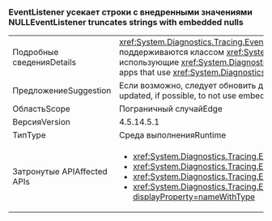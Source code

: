 ### <a name="eventlistener-truncates-strings-with-embedded-nulls"></a><span data-ttu-id="bad01-101">EventListener усекает строки с внедренными значениями NULL</span><span class="sxs-lookup"><span data-stu-id="bad01-101">EventListener truncates strings with embedded nulls</span></span>

|   |   |
|---|---|
|<span data-ttu-id="bad01-102">Подробные сведения</span><span class="sxs-lookup"><span data-stu-id="bad01-102">Details</span></span>|<span data-ttu-id="bad01-103"><xref:System.Diagnostics.Tracing.EventListener?displayProperty=name> усекает строки с внедренными значениями NULL.</span><span class="sxs-lookup"><span data-stu-id="bad01-103"><xref:System.Diagnostics.Tracing.EventListener?displayProperty=name> truncates strings with embedded nulls.</span></span> <span data-ttu-id="bad01-104">Символы NULL не поддерживаются классом <xref:System.Diagnostics.Tracing.EventSource?displayProperty=name>.</span><span class="sxs-lookup"><span data-stu-id="bad01-104">Null characters are not supported by the <xref:System.Diagnostics.Tracing.EventSource?displayProperty=name> class.</span></span> <span data-ttu-id="bad01-105">Изменение влияет только на приложения, использующие <xref:System.Diagnostics.Tracing.EventListener?displayProperty=name> для чтения данных <xref:System.Diagnostics.Tracing.EventSource?displayProperty=name> в процессе и значения NULL в качестве разделителей.</span><span class="sxs-lookup"><span data-stu-id="bad01-105">The change only affects apps that use <xref:System.Diagnostics.Tracing.EventListener?displayProperty=name> to read <xref:System.Diagnostics.Tracing.EventSource?displayProperty=name> data in process and that use null characters as delimiters.</span></span>|
|<span data-ttu-id="bad01-106">Предложение</span><span class="sxs-lookup"><span data-stu-id="bad01-106">Suggestion</span></span>|<span data-ttu-id="bad01-107">Если возможно, следует обновить данные <xref:System.Diagnostics.Tracing.EventSource?displayProperty=name>, чтобы не использовать внедренные символы NULL.</span><span class="sxs-lookup"><span data-stu-id="bad01-107"><xref:System.Diagnostics.Tracing.EventSource?displayProperty=name> data should be updated, if possible, to not use embedded null characters.</span></span>|
|<span data-ttu-id="bad01-108">Область</span><span class="sxs-lookup"><span data-stu-id="bad01-108">Scope</span></span>|<span data-ttu-id="bad01-109">Пограничный случай</span><span class="sxs-lookup"><span data-stu-id="bad01-109">Edge</span></span>|
|<span data-ttu-id="bad01-110">Версия</span><span class="sxs-lookup"><span data-stu-id="bad01-110">Version</span></span>|<span data-ttu-id="bad01-111">4.5.1</span><span class="sxs-lookup"><span data-stu-id="bad01-111">4.5.1</span></span>|
|<span data-ttu-id="bad01-112">Тип</span><span class="sxs-lookup"><span data-stu-id="bad01-112">Type</span></span>|<span data-ttu-id="bad01-113">Среда выполнения</span><span class="sxs-lookup"><span data-stu-id="bad01-113">Runtime</span></span>|
|<span data-ttu-id="bad01-114">Затронутые API</span><span class="sxs-lookup"><span data-stu-id="bad01-114">Affected APIs</span></span>|<ul><li><xref:System.Diagnostics.Tracing.EventListener.%23ctor?displayProperty=nameWithType></li><li><xref:System.Diagnostics.Tracing.EventListener.EnableEvents(System.Diagnostics.Tracing.EventSource,System.Diagnostics.Tracing.EventLevel)?displayProperty=nameWithType></li><li><xref:System.Diagnostics.Tracing.EventListener.EnableEvents(System.Diagnostics.Tracing.EventSource,System.Diagnostics.Tracing.EventLevel,System.Diagnostics.Tracing.EventKeywords)?displayProperty=nameWithType></li><li><xref:System.Diagnostics.Tracing.EventListener.EnableEvents(System.Diagnostics.Tracing.EventSource,System.Diagnostics.Tracing.EventLevel,System.Diagnostics.Tracing.EventKeywords,System.Collections.Generic.IDictionary{System.String,System.String})?displayProperty=nameWithType></li></ul>|

